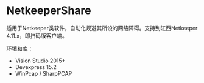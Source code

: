 # NetkeeperShare
适用于Netkeeper类软件，自动化规避其所设的网络障碍。支持到江西Netkeeper 4.11.x，即扫码版客户端。

环境和库：
* Vision Studio 2015+
* Devexpress 15.2
* WinPcap / SharpPCAP



